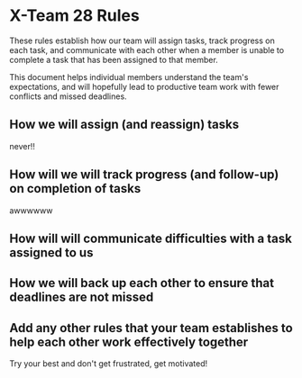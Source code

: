 # X-Team 28 Rules

These rules establish how our team will assign tasks,
track progress on each task, and communicate with each other 
when a member is unable to complete a task that has been assigned to that member.

This document helps individual members understand the team's expectations,
and will hopefully lead to productive team work with fewer conflicts
and missed deadlines.

## How we will assign (and reassign) tasks
never!!


## How will we will track progress (and follow-up) on completion of tasks
awwwwww


## How will will communicate difficulties with a task assigned to us



## How we will back up each other to ensure that deadlines are not missed



## Add any other rules that your team establishes to help each other work effectively together
Try your best and don't get frustrated, get motivated!

